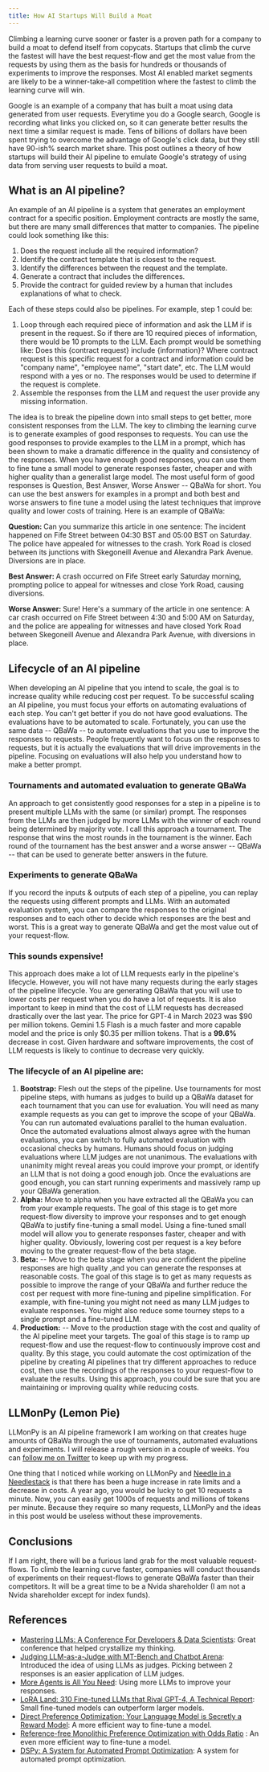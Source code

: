 ```yaml
---
title: How AI Startups Will Build a Moat
---
```

Climbing a learning curve sooner or faster is a proven path for a company to build a moat to defend itself from
copycats. Startups that climb the curve the fastest will have the best request-flow and get the most value from the 
requests by using them as the basis for hundreds or thousands of experiments to improve the responses. Most AI enabled
market segments are likely to be a winner-take-all competition where the fastest to climb the learning curve will win. 

Google is an example of a company that has built a moat using data generated from user requests. Everytime you do a 
Google search, Google is recording what links you clicked on, so it can generate better results the next time a similar
request is made.  Tens of billions of dollars have been spent trying to overcome the advantage of Google's click data,
but they still have 90-ish% search market share. This post outlines a theory of how startups will build their AI 
pipeline to emulate Google's strategy of using data from serving user requests to build a moat.  

## What is an AI pipeline?
An example of an AI pipeline is a system that generates an employment contract for a specific position. 
Employment contracts are mostly the same, but there are many small differences that matter to companies.  The pipeline
could look something like this:

1. Does the request include all the required information?
2. Identify the contract template that is closest to the request.
3. Identify the differences between the request and the template.
4. Generate a contract that includes the differences.
5. Provide the contract for guided review by a human that includes explanations of what to check.

Each of these steps could also be pipelines.  For example, step 1 could be:

1. Loop through each required piece of information and ask the LLM if is present in the request. So if there are 10 required pieces of information, there would be 10 prompts to the LLM.  Each prompt would be something like: Does this {contract request} include {information}? Where contract request is this specific request for a contract and information could be "company name", "employee name", "start date", etc.  The LLM would respond with a yes or no.  The responses would be used to determine if the request is complete.
2. Assemble the responses from the LLM and request the user provide any missing information.

The idea is to break the pipeline down into small steps to get better, more
consistent responses from the LLM.  The key to climbing the learning curve is to generate examples of good responses to
requests.  You can use the good responses to provide examples to the LLM in a prompt, which has been shown to make a
dramatic difference in the quality and consistency of the responses.  When you have enough good responses, you can use
them to fine tune a small model to generate responses faster, cheaper and with higher quality than a generalist large model.
The most useful form of good responses is Question, Best Answer, Worse Answer -- QBaWa for short. You can use the best
answers for examples in a prompt and both best and worse answers to fine tune a model using the latest techniques that
improve quality and lower costs of training.  Here is an example of QBaWa:

<b>Question: </b>Can you summarize this article in one sentence: The incident happened on Fife Street between 04:30 BST and 05:00 BST on 
Saturday. The police have appealed for witnesses to the crash. York Road is closed between its junctions with 
Skegoneill Avenue and Alexandra Park Avenue. Diversions are in place. 

<b>Best Answer: </b>
A crash occurred on Fife Street early Saturday morning, prompting police to appeal for witnesses and close York Road, 
causing diversions.

<b>Worse Answer: </b>Sure! Here's a summary of the article in one sentence: A car crash occurred on Fife Street between 4:30 and 5:00 AM on 
Saturday, and the police are appealing for witnesses and have closed York Road between Skegoneill Avenue and Alexandra 
Park Avenue, with diversions in place.


## Lifecycle of an AI pipeline
When developing an AI pipeline that you intend to scale, the goal is to increase quality while reducing cost per request.
To be successful scaling an AI pipeline, you must focus your efforts on automating evaluations of each step.  You can't get
better if you do not have good evaluations.  The evaluations have to be automated to scale.  Fortunately, you can use
the same data -- QBaWa -- to automate evaluations that you use to improve the responses to requests.  People frequently
want to focus on the responses to requests, but it is actually the evaluations that will drive improvements in the
pipeline.  Focusing on evaluations will also help you understand how to make a better prompt.

### Tournaments and automated evaluation to generate QBaWa
An approach to get consistently good responses for a step in a pipeline is to present multiple LLMs with the 
same (or similar) prompt.  The responses from the LLMs are then judged by more LLMs with the winner of each round being
determined by majority vote. I call this approach a tournament.  The response that wins the most rounds in the tournament
is the winner.  Each round of the tournament has the best answer and a worse answer -- QBaWa -- that can be used
to generate better answers in the future.

### Experiments to generate QBaWa
If you record the inputs & outputs of each step of a pipeline, you can replay the requests using different prompts and
LLMs.  With an automated evaluation system, you can compare the responses to the original responses and to each other to
decide which responses are the best and worst.  This is a great way to generate QBaWa and get the most value out
of your request-flow.  

### This sounds expensive!
This approach does make a lot of LLM requests early in the pipeline's lifecycle.  However, you will not have many requests
during the early stages of the pipeline lifecycle.  You are generating QBaWa that you will use to lower costs per
request when you do have a lot of requests.  It is also important to keep in mind that the cost of LLM requests has decreased
drastically over the last year.  The price for GPT-4 in March 2023 was $90 per million tokens. Gemini 1.5 Flash is a much
faster and more capable model and the price is only $0.35 per million tokens.  That is a **99.6%** decrease in cost.  Given
hardware and software improvements, the cost of LLM requests is likely to continue to decrease very quickly. 

### The lifecycle of an AI pipeline are:
1. **Bootstrap:** Flesh out the steps of the pipeline.  Use tournaments for most pipeline steps, with humans as 
   judges to build up a QBaWa dataset for each tournament that you can use for evaluation. You will need as many example
   requests as you can get to improve the scope of your QBaWa.  You can run automated evaluations parallel to the 
   human evaluation.  Once the automated evaluations almost always agree with the human evaluations, you can switch to 
   fully automated evaluation with occasional checks by humans.  Humans should focus on judging evaluations where LLM judges 
   are not unanimous.  The evaluations with unanimity might reveal areas you could improve your prompt, or identify an LLM that is
   not doing a good enough job.  Once the evaluations are good enough, you can start running experiments and massively 
   ramp up your QBaWa generation.
2. **Alpha:** Move to alpha when you have extracted all the QBaWa you can from your example requests.  The goal of this
   stage is to get more request-flow diversity to improve your responses and to get enough QBaWa to justify fine-tuning
   a small model.  Using a fine-tuned small model will allow you to generate responses faster, cheaper and with higher
   quality.   Obviously, lowering cost per request is a key before moving to the greater request-flow of the beta stage.
3. **Beta:** -- Move to the beta stage when you are confident the pipeline responses are high quality ,and you can generate
   the responses at reasonable costs.  The goal of this stage is to get as many requests as possible to improve the range
   of your QBaWa and further reduce the cost per request with more fine-tuning and pipeline simplification.  For example,
   with fine-tuning you might not need as many LLM judges to evaluate responses.  You might also reduce some tourney steps
   to a single prompt and a fine-tuned LLM.  
4. **Production:** -- Move to the production stage with the cost and quality of the AI pipeline meet your targets.  The
   goal of this stage is to ramp up request-flow and use the request-flow to continuously improve cost and quality.  By
   this stage, you could automate the cost optimization of the pipeline by creating AI pipelines that try different
   approaches to reduce cost, then use the recordings of the responses to your request-flow to evaluate the results. Using
   this approach, you could be sure that you are maintaining or improving quality while reducing costs.

## LLMonPy (Lemon Pie)
LLMonPy is an AI pipeline framework I am working on that creates huge amounts of QBaWa through the use of 
tournaments, automated evaluations and experiments. I will release a rough version in a couple of weeks.  You can
[follow me on Twitter](https://x.com/sftombu) to keep up with my progress.  

One thing that I noticed while working on LLMonPy and [Needle in a Needlestack](https://nian.llmonpy.ai/)
is that there has been a huge increase in rate limits and a decrease in costs.  A year ago, you would be lucky to get 10
requests a minute.  Now, you can easily get 1000s of requests and millions of tokens per minute.  Because they require so many
requests, LLMonPy and the ideas in this post would be useless without these improvements. 

## Conclusions
If I am right, there will be a furious land grab for the most valuable request-flows.  To climb the learning curve faster,
companies will conduct thousands of experiments on their request-flows to generate QBaWa faster than their competitors.
It will be a great time to be a Nvida shareholder (I am not a Nvida shareholder except for index funds). 

## References
* [Mastering LLMs: A Conference For Developers & Data Scientists](https://maven.com/parlance-labs/fine-tuning?cohortSlug=): Great conference that helped crystallize my thinking.
* [Judging LLM-as-a-Judge with MT-Bench and Chatbot Arena](https://arxiv.org/abs/2306.05685): Introduced the idea of using LLMs as judges. Picking between 2 responses is an easier application of LLM judges.
* [More Agents is All You Need](https://arxiv.org/html/2402.05120v1): Using more LLMs to improve your responses.
* [LoRA Land: 310 Fine-tuned LLMs that Rival GPT-4, A Technical Report](https://arxiv.org/abs/2405.00732): Small fine-tuned models can outperform larger models.
* [Direct Preference Optimization: Your Language Model is Secretly a Reward Model](https://arxiv.org/abs/2305.18290): A more efficient way to fine-tune a model.
* [Reference-free Monolithic Preference Optimization with Odds Ratio](https://arxiv.org/html/2403.07691v1) : An even more efficient way to fine-tune a model.
* [DSPy: A System for Automated Prompt Optimization](https://github.com/stanfordnlp/dspy): A system for automated prompt optimization.

